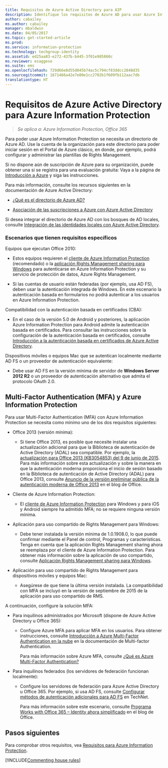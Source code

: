 ```yaml
---
title: Requisitos de Azure Active Directory para AIP
description: Identifique los requisitos de Azure AD para usar Azure Information Protection de forma que los usuarios se puedan autenticar correctamente.
author: cabailey
ms.author: cabailey
manager: mbaldwin
ms.date: 04/05/2017
ms.topic: get-started-article
ms.prod: 
ms.service: information-protection
ms.technology: techgroup-identity
ms.assetid: ed25aa83-e272-437b-b445-3f01e985860c
ms.reviewer: esaggese
ms.suite: ems
ms.openlocfilehash: 729d66e8d55d045b74ac5c794cf83ddcc2848d35
ms.sourcegitcommit: 1671466a42e7e00e1cc2702b1f609fb112aac7db
translationtype: HT
---
```

# <a name="azure-active-directory-requirements-for-azure-information-protection"></a>Requisitos de Azure Active Directory para Azure Information Protection

>*Se aplica a: Azure Information Protection, Office 365*

Para poder usar Azure Information Protection se necesita un directorio de Azure AD. Use la cuenta de la organización para este directorio para poder iniciar sesión en el Portal de Azure clásico, en donde, por ejemplo, podrá configurar y administrar las plantillas de Rights Management.

Si no dispone aún de suscripción de Azure para su organización, puede obtener una si se registra para una evaluación gratuita: Vaya a la página de [Introducción a Azure](https://account.windowsazure.com/organization) y siga las instrucciones.

Para más información, consulte los recursos siguientes en la documentación de Azure Active Directory:

-   [¿Qué es el directorio de Azure AD?](/active-directory/active-directory-whatis)

-   [Asociación de las suscripciones a Azure con Azure Active Directory](/active-directory/active-directory-how-subscriptions-associated-directory)

Si desea integrar el directorio de Azure AD con los bosques de AD locales, consulte [Integración de las identidades locales con Azure Active Directory](/active-directory/active-directory-aadconnect).

### <a name="scenarios-that-have-specific-requirements"></a>Escenarios que tienen requisitos específicos 

Equipos que ejecutan Office 2010: 

- Estos equipos requieren el [cliente de Azure Information Protection](../rms-client/aip-client.md) (recomendado) o la [aplicación Rights Management sharing para Windows](../rms-client/sharing-app-windows.md) para autenticarse en Azure Information Protection y su servicio de protección de datos, Azure Rights Management.

- Si las cuentas de usuario están federadas (por ejemplo, usa AD FS), deben usar la autenticación integrada de Windows. En este escenario la autenticación basada en formularios no podrá autenticar a los usuarios en Azure Information Protection.

Compatibilidad con la autenticación basada en certificados (CBA):

- En el caso de la versión 5.0 de Android y posteriores, la aplicación Azure Information Protection para Android admite la autenticación basada en certificados. Para consultar las instrucciones sobre la configuración de la autenticación basada en certificados, consulte [Introducción a la autenticación basada en certificados de Azure Active Directory](/active-directory/active-directory-certificate-based-authentication-get-started).

Dispositivos móviles o equipos Mac que se autentican localmente mediante AD FS o un proveedor de autenticación equivalente:

- Debe usar AD FS en la versión mínima de servidor de **Windows Server 2012 R2** o un proveedor de autenticación alternativo que admita el protocolo OAuth 2.0.

## <a name="multi-factor-authentication-mfa-and-azure-information-protection"></a>Multi-Factor Authentication (MFA) y Azure Information Protection
Para usar Multi-Factor Authentication (MFA) con Azure Information Protection se necesita como mínimo uno de los dos requisitos siguientes:

-   Office 2013 (versión mínima):

    -   Si tiene Office 2013, es posible que necesite instalar una actualización adicional para que la Biblioteca de autenticación de Active Directory (ADAL) sea compatible. Por ejemplo, la [actualización para Office 2013 (KB3054853) del 9 de junio de 2015](https://support.microsoft.com/kb/3054853). Para más información sobre esta actualización y sobre la manera en que la autenticación moderna proporciona el inicio de sesión basado en la Biblioteca de autenticación de Active Directory (ADAL) para Office 2013, consulte [Anuncio de la versión preliminar pública de la autenticación moderna de Office 2013](https://blogs.office.com/2015/03/23/office-2013-modern-authentication-public-preview-announced/) en el blog de Office.

- Cliente de Azure Information Protection:

    - El [cliente de Azure Information Protection](../rms-client/aip-client.md) para Windows y para iOS y Android siempre ha admitido MFA; no se requiere ninguna versión mínima. 

-   Aplicación para uso compartido de Rights Management para Windows:

    -   Debe tener instalada la versión mínima de 1.0.1908.0, lo que puede confirmar mediante el Panel de control, Programas y características. Tenga en cuenta que la aplicación Rights Management sharing ahora se reemplaza por el cliente de Azure Information Protection. Para obtener más información sobre la aplicación de uso compartido, consulte [Aplicación Rights Management sharing para Windows](../rms-client/sharing-app-windows.md).

-   Aplicación para uso compartido de Rights Management para dispositivos móviles y equipos Mac:

    -   Asegúrese de que tiene la última versión instalada. La compatibilidad con MFA se incluyó en la versión de septiembre de 2015 de la aplicación para uso compartido de RMS.

A continuación, configure la solución MFA:

-   Para inquilinos administrados por Microsoft (dispone de Azure Active Directory u Office 365):

    -   Configure Azure MFA para aplicar MFA en los usuarios. Para obtener instrucciones, consulte [Introducción a Azure Multi-Factor Authentication en la nube](/multi-factor-authentication/multi-factor-authentication-get-started-cloud) en la documentación de Multi-factor Authentication.

        Para más información sobre Azure MFA, consulte [¿Qué es Azure Multi-Factor Authentication?](/multi-factor-authentication/multi-factor-authentication)

-   Para inquilinos federados (los servidores de federación funcionan localmente):

    -   Configure los servidores de federación para Azure Active Directory u Office 365. Por ejemplo, si usa AD FS, consulte [Configurar métodos de autenticación adicionales para AD FS](https://technet.microsoft.com/library/dn758113.aspx) en TechNet.

        Para más información sobre este escenario, consulte [Programa Works with Office 365 – Identity ahora simplificado](https://blogs.office.com/2014/01/30/the-works-with-office-365-identity-program-now-streamlined/) en el blog de Office.

## <a name="next-steps"></a>Pasos siguientes
Para comprobar otros requisitos, vea [Requisitos para Azure Information Protection](requirements-azure-rms.md).

[!INCLUDE[Commenting house rules](../includes/houserules.md)]
